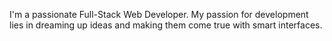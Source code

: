 I'm a passionate Full-Stack Web Developer. My passion for development lies in dreaming up ideas and making them come true with smart interfaces.
